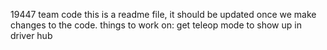 19447 team code
this is a readme file, it should be updated once we make changes to the code.
things to work on:
get teleop mode to show up in driver hub
